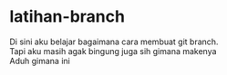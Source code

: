 # latihan-branch
Di sini aku belajar bagaimana cara membuat git branch. <br>
Tapi aku masih agak bingung juga sih gimana makenya <br>
Aduh gimana ini
